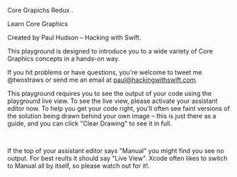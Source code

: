 Core Grapichs Redux .

Learn Core Graphics

Created by Paul Hudson – Hacking with Swift.

This playground is designed to introduce you to a wide variety of Core Graphics concepts in a hands-on way.

If you hit problems or have questions, you're welcome to tweet me @twostraws or send me an email at paul@hackingwithswift.com.

This playground requires you to see the output of your code using the playground live view. To see the live view, please activate your assistant editor now. To help you get your code right, you'll often see faint versions of the solution being drawn behind your own image – this is just there as a guide, and you can click "Clear Drawing" to see it in full.

 

If the top of your assistant editor says "Manual" you might find you see no output. For best reults it should say "Live View". Xcode often likes to switch to Manual all by itself, so please watch out for it!.
